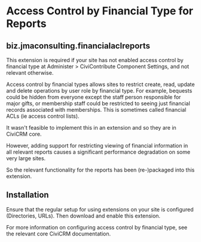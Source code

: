 # Access Control by Financial Type for Reports

## biz.jmaconsulting.financialaclreports

This extension is required if your site has not enabled access control by financial type at Administer > CiviContribute Component Settings, and not relevant otherwise.

Access control by financial types allows sites to restrict create, read, update and delete operations by user role by financial type. For example, bequests could be hidden from everyone except the staff person responsible for major gifts, or membership staff could be restricted to seeing just financial records associated with memberships. This is sometimes called financial ACLs (ie access control lists).

It wasn't feasible to implement this in an extension and so they are in CiviCRM core. 

However, adding support for restricting viewing of financial information in all relevant reports causes a significant performance degradation on some very large sites. 

So the relevant functionality for the reports has been (re-)packaged into this extension.

## Installation

Ensure that the regular setup for using extensions on your site is configured (Directories, URLs). Then download and enable this extension.

For more information on configuring access control by financial type, see the relevant core CiviCRM documentation.
